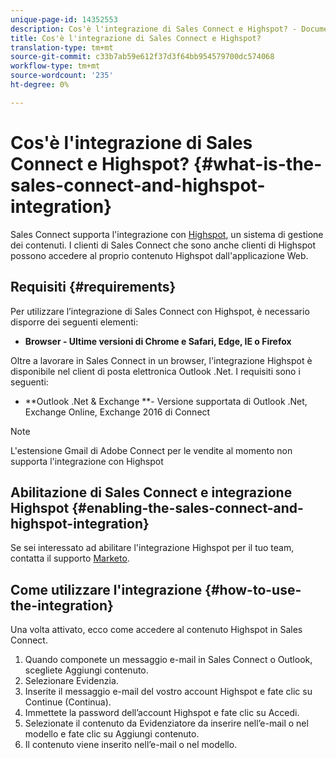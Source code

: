 ```yaml
---
unique-page-id: 14352553
description: Cos'è l'integrazione di Sales Connect e Highspot? - Documenti Marketo - Documentazione del prodotto
title: Cos'è l'integrazione di Sales Connect e Highspot?
translation-type: tm+mt
source-git-commit: c33b7ab59e612f37d3f64bb954579700dc574068
workflow-type: tm+mt
source-wordcount: '235'
ht-degree: 0%

---
```



# Cos&#39;è l&#39;integrazione di Sales Connect e Highspot? {#what-is-the-sales-connect-and-highspot-integration}

Sales Connect supporta l&#39;integrazione con [Highspot](https://www.highspot.com/), un sistema di gestione dei contenuti. I clienti di Sales Connect che sono anche clienti di Highspot possono accedere al proprio contenuto Highspot dall&#39;applicazione Web.

## Requisiti {#requirements}

Per utilizzare l’integrazione di Sales Connect con Highspot, è necessario disporre dei seguenti elementi:

* **Browser - Ultime versioni di Chrome e Safari, Edge, IE o Firefox**

Oltre a lavorare in Sales Connect in un browser, l&#39;integrazione Highspot è disponibile nel client di posta elettronica Outlook .Net. I requisiti sono i seguenti:

* **Outlook .Net &amp; Exchange **- Versione supportata di Outlook .Net, Exchange Online, Exchange 2016 di Connect

>[!NOTE]
>
>L&#39;estensione Gmail di Adobe Connect per le vendite al momento non supporta l&#39;integrazione con Highspot

## Abilitazione di Sales Connect e integrazione Highspot {#enabling-the-sales-connect-and-highspot-integration}

Se sei interessato ad abilitare l&#39;integrazione Highspot per il tuo team, contatta il supporto [Marketo](http://support.marketo.com).

## Come utilizzare l&#39;integrazione {#how-to-use-the-integration}

Una volta attivato, ecco come accedere al contenuto Highspot in Sales Connect.

1. Quando componete un messaggio e-mail in Sales Connect o Outlook, scegliete Aggiungi contenuto.
1. Selezionare Evidenzia.
1. Inserite il messaggio e-mail del vostro account Highspot e fate clic su Continue (Continua).
1. Immettete la password dell’account Highspot e fate clic su Accedi.
1. Selezionate il contenuto da Evidenziatore da inserire nell’e-mail o nel modello e fate clic su Aggiungi contenuto.
1. Il contenuto viene inserito nell’e-mail o nel modello.
